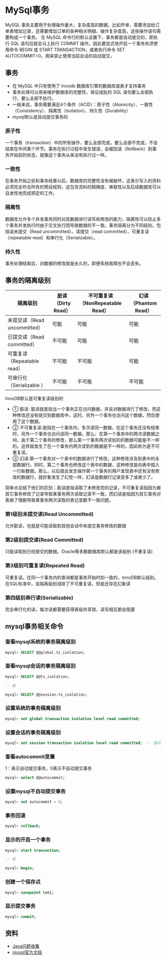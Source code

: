 # MySql事务

MySQL 事务主要用于处理操作量大，复杂度高的数据。比如开单，需要添加给订单表增加记录，还需要增加订单的各种相关明细，操作复杂度高，这些操作语句需要构成一个事务。
在 MySQL 命令行的默认设置下，事务都是自动提交的，即执行 SQL 语句后就会马上执行 COMMIT 操作。因此要显式地开启一个事务务须使用命令 BEGIN 或 START TRANSACTION，或者执行命令 SET AUTOCOMMIT=0，用来禁止使用当前会话的自动提交。

## 事务

- 在 MySQL 中只有使用了 Innodb 数据库引擎的数据库或表才支持事务
- 事务处理可以用来维护数据库的完整性，保证成批的 SQL 语句要么全部执行，要么全部不执行。
- 一般来说，事务需要满足4个条件（ACID）：原子性（Atomicity）、一致性（Consistency）、隔离性（Isolation）、持久性（Durability）
- mysql默认是自动提交事务的

### 原子性

一个事务（transaction）中的所有操作，要么全部完成，要么全部不完成，不会结束在中间某个环节。事务在执行过程中发生错误，会被回滚（Rollback）到事务开始前的状态，就像这个事务从来没有执行过一样。

### 一致性

在事务开始之前和事务结束以后，数据库的完整性没有被破坏。这表示写入的资料必须完全符合所有的预设规则，这包含资料的精确度、串联性以及后续数据库可以自发性地完成预定的工作。

### 隔离性

数据库允许多个并发事务同时对其数据进行读写和修改的能力，隔离性可以防止多个事务并发执行时由于交叉执行而导致数据的不一致。事务隔离分为不同级别，包括读未提交（Read uncommitted）、读提交（read committed）、可重复读（repeatable read）和串行化（Serializable）。

### 持久性

事务处理结束后，对数据的修改就是永久的，即便系统故障也不会丢失。

## 事务的隔离级别

隔离级别|脏读（Dirty Read）|不可重复读（NonRepeatable Read）|幻读（Phantom Read）
---|---|---|---
未提交读（Read uncommitted）|可能|可能|可能
已提交读（Read committed）|不可能|可能|可能
可重复读（Repeatable read）|不可能|不可能|可能
可串行化（Serializable ）|不可能|不可能|不可能

InnoDB默认是可重复读级别的

- ① 脏读: 脏读就是指当一个事务正在访问数据，并且对数据进行了修改，而这种修改还没有提交到数据库中，这时，另外一个事务也访问这个数据，然后使用了这个数据。
- ② 不可重复读:是指在一个事务内，多次读同一数据。在这个事务还没有结束时，另外一个事务也访问该同一数据。那么，在第一个事务中的两次读数据之间，由于第二个事务的修改，那么第一个事务两次读到的的数据可能是不一样的。这样就发生了在一个事务内两次读到的数据是不一样的，因此称为是不可重复读。
- ③ 幻读:第一个事务对一个表中的数据进行了修改，这种修改涉及到表中的全部数据行。同时，第二个事务也修改这个表中的数据，这种修改是向表中插入一行新数据。那么，以后就会发生操作第一个事务的用户发现表中还有没有修改的数据行，就好象发生了幻觉一样，幻读是数据行记录变多了或者少了。

简单点总结下他们的区别：脏读是指读取了未修改完的记录，不可重复读指因为被其它事务修改了记录导致某事务两次读取记录不一致，而幻读是指因为其它事务对表做了增删导致某事务两次读取的表记录数不一致问题。

### 第1级别未提交读(Read Uncommitted)

允许脏读，也就是可能读取到其他会话中未提交事务修改的数据

### 第2级别提交读(Read Committed)

只能读取到已经提交的数据。Oracle等多数数据库默认都是该级别 (不重复读)

### 第3级别可重复读(Repeated Read)

可重复读。在同一个事务内的查询都是事务开始时刻一致的，InnoDB默认级别。在SQL标准中，该隔离级别消除了不可重复读，但是还存在幻象读

### 第四级别串行读(Serializable)

完全串行化的读，每次读都需要获得表级共享锁，读写相互都会阻塞

## mysql事务相关命令

### 查看mysql系统的事务隔离级别

```sql
mysql> SELECT @@global.tx_isolation;
```

### 查看mysql会话的事务隔离级别

```sql
mysql> SELECT @@tx_isolation;

-- 或

mysql> SELECT @@session.tx_isolation;

```

### 设置系统的事务隔离级别

```sql
mysql> set global transaction isolation level read committed;
```

### 设置会话的事务隔离级别

```sql
mysql> set session transaction isolation level read committed;  -- 值可以分别为:READ UNCOMMITTED, READ COMMITTED, REPEATABLE READ, SERIALIZABLE
```

### 查看autocommit变量

1：表示自动提交事务，0表示不自动提交事务

```sql
mysql> select @@autocommit;
```

### 设置mysql不自动提交事务

```sql
mysql> set autocommit = 0;
```

### 事务回滚

```sql
mysql> rollback;
```

### 显示的开启一个事务

```sql
mysql> start transaction;

-- 或

mysql> begin;
```

### 创建一个保存点

```sql
mysql> savepoint tem1;
```

### 显示提交事务

```sql
mysql> commit;
```

## 资料

- [Java问题收集](https://github.com/smltq/spring-boot-demo/tree/master/java-gather)
- [mysql官方文档](https://dev.mysql.com/doc/refman/8.0/en/innodb-transaction-isolation-levels.html)